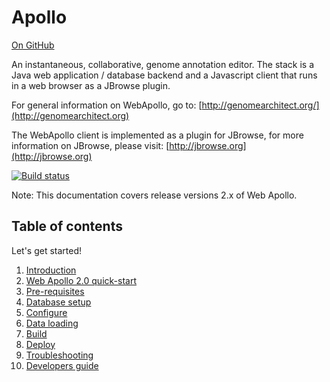 # Apollo
<a href="https://github.com/GMOD/Apollo/blob/master/docs/index.md">On GitHub</a>

An instantaneous, collaborative, genome annotation editor. The stack is a Java web application / database backend and a Javascript client that runs in a web browser as a JBrowse plugin.

For general information on WebApollo, go to: 
[http://genomearchitect.org/](http://genomearchitect.org)

The WebApollo client is implemented as a plugin for JBrowse, for more information on JBrowse, please visit:
[http://jbrowse.org](http://jbrowse.org)

[![Build status](https://travis-ci.org/GMOD/Apollo.png?branch=master)](https://travis-ci.org/GMOD/Apollo)

Note: This documentation covers release versions 2.x of Web Apollo.



## Table of contents

Let's get started!

1. [Introduction](Introduction.md)
2. [Web Apollo 2.0 quick-start](Apollo2Build.md)
3. [Pre-requisites](Prerequisites.md)
4. [Database setup](Database_setup.md)
5. [Configure](Configure.md)
6. [Data loading](Data_loading.md)
7. [Build](Build.md)
8. [Deploy](Deploy.md)
9. [Troubleshooting](Troubleshooting.md)
10. [Developers guide](Developer.md)

